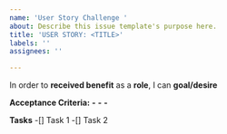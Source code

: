 ```yaml
---
name: 'User Story Challenge '
about: Describe this issue template's purpose here.
title: 'USER STORY: <TITLE>'
labels: ''
assignees: ''

---
```


In order to **received benefit** as a **role**, I can **goal/desire**

**Acceptance Criteria:**
**-**
**-**
**-**

**Tasks**
-[] Task 1 
-[] Task 2
